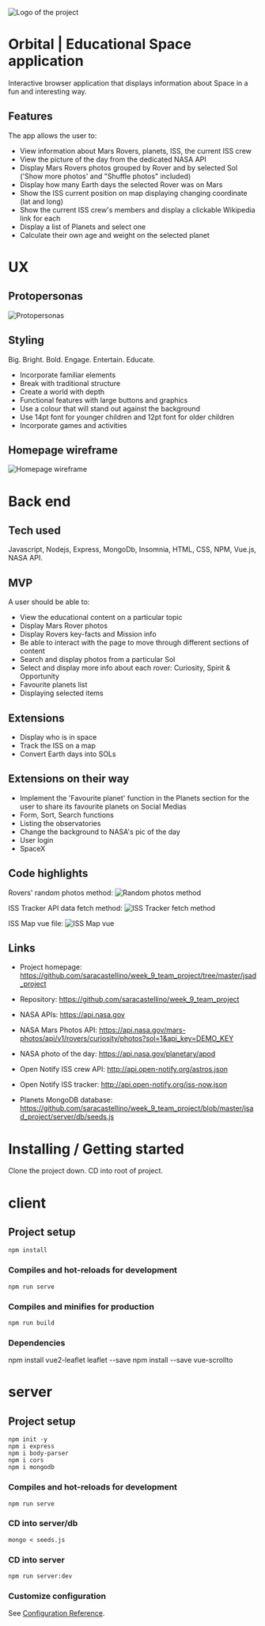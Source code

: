 ![Logo of the project](https://github.com/saracastellino/week_9_team_project/blob/master/wireframes/template.png)

# Orbital | Educational Space application

Interactive browser application that displays information about Space in a fun and interesting way.


## Features

The app allows the user to:
* View information about Mars Rovers, planets, ISS, the current ISS crew
* View the picture of the day from the dedicated NASA API
* Display Mars Rovers photos grouped by Rover and by selected Sol ('Show more photos' and "Shuffle photos" included)
* Display how many Earth days the selected Rover was on Mars
* Show the ISS current position on map displaying changing coordinate (lat and long)
* Show the current ISS crew's members and display a clickable Wikipedia link for each
* Display a list of Planets and select one
* Calculate their own age and weight on the selected planet


# UX

## Protopersonas

![Protopersonas](https://github.com/saracastellino/week_9_team_project/blob/master/protopersonas.png)

## Styling

Big. Bright. Bold.
Engage. Entertain. Educate.

- Incorporate familiar elements
- Break with traditional structure
- Create a world with depth
- Functional features with large buttons and graphics
- Use a colour that will stand out against the background
- Use 14pt font for younger children and 12pt font for older children
- Incorporate games and activities


## Homepage wireframe

![Homepage wireframe](https://github.com/saracastellino/week_9_team_project/blob/master/wireframes/planet-content-extension.png)


# Back end

## Tech used

Javascript, Nodejs, Express, MongoDb, Insomnia, HTML, CSS, NPM, Vue.js, NASA API.

## MVP

A user should be able to:

- View the educational content on a particular topic
- Display Mars Rover photos
- Display Rovers key-facts and Mission info
- Be able to interact with the page to move through different sections of content
- Search and display photos from a particular Sol
- Select and display more info about each rover: Curiosity, Spirit & Opportunity
- Favourite planets list
- Displaying selected items

## Extensions

- Display who is in space
- Track the ISS on a map
- Convert Earth days into SOLs

## Extensions on their way

- Implement the 'Favourite planet' function in the Planets section for the user to share its favourite planets on Social Medias
- Form, Sort, Search functions
- Listing the observatories
- Change the background to NASA's pic of the day
- User login
- SpaceX

## Code highlights

Rovers' random photos method:
![Random photos method](https://github.com/saracastellino/week_9_team_project/blob/master/code/Orbital_code_random_photos.png)


ISS Tracker API data fetch method:
![ISS Tracker fetch method](https://github.com/saracastellino/week_9_team_project/blob/master/code/Orbital_code_iss_tracker_fetch.png)


ISS Map vue file:
![ISS Map vue](https://github.com/saracastellino/week_9_team_project/blob/master/code/Orbital_code_iss_map_vue.png)

## Links

- Project homepage: https://github.com/saracastellino/week_9_team_project/tree/master/jsad_project
- Repository: https://github.com/saracastellino/week_9_team_project

- NASA APIs: https://api.nasa.gov
- NASA Mars Photos API: https://api.nasa.gov/mars-photos/api/v1/rovers/curiosity/photos?sol=1&api_key=DEMO_KEY
- NASA photo of the day: https://api.nasa.gov/planetary/apod
- Open Notify ISS crew API: http://api.open-notify.org/astros.json
- Open Notify ISS tracker: http://api.open-notify.org/iss-now.json
- Planets MongoDB database: https://github.com/saracastellino/week_9_team_project/blob/master/jsad_project/server/db/seeds.js


# Installing / Getting started

Clone the project down.
CD into root of project.

# client

## Project setup
```
npm install
```

### Compiles and hot-reloads for development
```
npm run serve
```

### Compiles and minifies for production
```
npm run build
```

### Dependencies

npm install vue2-leaflet leaflet --save
npm install --save vue-scrollto


# server

## Project setup
```
npm init -y
npm i express
npm i body-parser
npm i cors
npm i mongodb
```

### Compiles and hot-reloads for development
```
npm run serve
```
### CD into server/db
```
mongo < seeds.js
```
### CD into server
```
npm run server:dev
```

### Customize configuration
See [Configuration Reference](https://cli.vuejs.org/config/).
